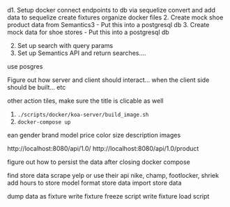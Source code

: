 d1. Setup docker
    connect endpoints to db via sequelize
    convert and add data to sequelize
    create fixtures
    organize docker files
2. Create mock shoe product data from Semantics3
    - Put this into a postgresql db
3. Create mock data for shoe stores
    - Put this into a postgresql db


2. Set up search with query params
3. Set up Semantics API and return searches....


use posgres

Figure out how server and client should interact... when the client side should be built... etc

other action tiles, make sure the title is clicable as well


1. `./scripts/docker/koa-server/build_image.sh`
2. `docker-compose up`




ean
gender
brand
model
price
color
size
description
images

http://localhost:8080/api/1.0/
http://localhost:8080/api/1.0/product

figure out how to persist the data after closing docker compose

find store data
  scrape yelp or use their api
    nike, champ, footlocker, shriek
add hours to store model
format store data
import store data

dump data as fixture
write fixture freeze script
write fixture load script
